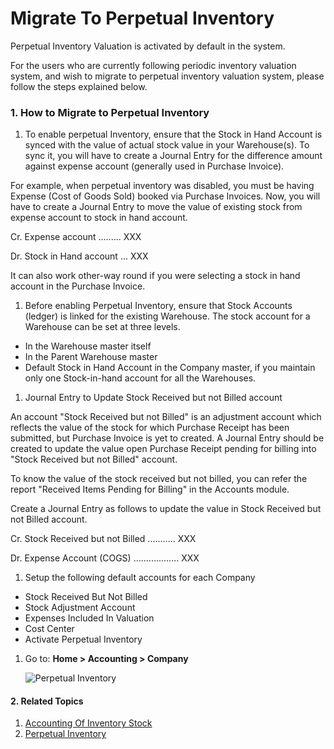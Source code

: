 <!-- add-breadcrumbs -->
# Migrate To Perpetual Inventory

Perpetual Inventory Valuation is activated by default in the system.

For the users who are currently following periodic inventory valuation system, and wish to migrate to perpetual inventory valuation system, please follow the steps explained below.

### 1. How to Migrate to Perpetual Inventory

1. To enable perpetual Inventory, ensure that the Stock in Hand Account is synced with the value of actual stock value in your Warehouse(s). To sync it, you will have to create a Journal Entry for the difference amount against expense account (generally used in Purchase Invoice).

  For example, when perpetual inventory was disabled, you must be having Expense (Cost of Goods Sold) booked via Purchase Invoices. Now, you will have to create a Journal Entry to move the value of existing stock from expense account to stock in hand account.

  Cr. Expense account ......... XXX
  
  Dr. Stock in Hand account ... XXX

  It can also work other-way round if you were selecting a stock in hand account in the Purchase Invoice.

1. Before enabling Perpetual Inventory, ensure that Stock Accounts (ledger) is linked for the existing Warehouse. The stock account for a Warehouse can be set at three levels.

  * In the Warehouse master itself
  * In the Parent Warehouse master
  * Default Stock in Hand Account in the Company master, if you maintain only one Stock-in-hand account for all the Warehouses.

1. Journal Entry to Update Stock Received but not Billed account

  An account "Stock Received but not Billed" is an adjustment account which reflects the value of the stock for which Purchase Receipt has been submitted, but Purchase Invoice is yet to created. A Journal Entry should be created to update the value open Purchase Receipt pending for billing into "Stock Received but not Billed" account.

  To know the value of the stock received but not billed, you can refer the report "Received Items Pending for Billing" in the Accounts module.

  Create a Journal Entry as follows to update the value in Stock Received but not Billed account.

  Cr. Stock Received but not Billed ........... XXX
  
  Dr. Expense Account (COGS) .................. XXX

1. Setup the following default accounts for each Company 

  * Stock Received But Not Billed
  * Stock Adjustment Account
  * Expenses Included In Valuation
  * Cost Center
  * Activate Perpetual Inventory

1. Go to: **Home > Accounting > Company**

    <img class="screenshot" alt="Perpetual Inventory" src="{{docs_base_url}}/v12/assets/img/accounts/perpetual-1.png">

#### 2. Related Topics
1. [Accounting Of Inventory Stock](/docs/user/manual/en/stock/accounting-of-inventory-stock)
1. [Perpetual Inventory](/docs/user/manual/en/stock/perpetual-inventory)